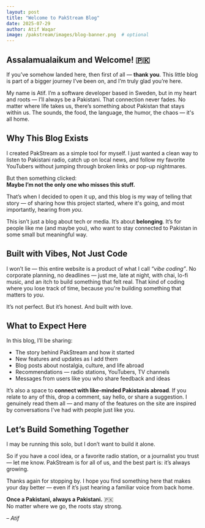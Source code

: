 ```yaml
---
layout: post
title: "Welcome to PakStream Blog"
date: 2025-07-29
author: Atif Waqar
image: /pakstream/images/blog-banner.png  # optional
---
```


## Assalamualaikum and Welcome! 🇵🇰

If you’ve somehow landed here, then first of all — **thank you**. This little blog is part of a bigger journey I’ve been on, and I’m truly glad you’re here.

My name is Atif. I’m a software developer based in Sweden, but in my heart and roots — I’ll always be a Pakistani. That connection never fades. No matter where life takes us, there’s something about Pakistan that stays within us. The sounds, the food, the language, the humor, the chaos — it's all home.

## Why This Blog Exists

I created PakStream as a simple tool for myself. I just wanted a clean way to listen to Pakistani radio, catch up on local news, and follow my favorite YouTubers without jumping through broken links or pop-up nightmares.

But then something clicked:  
**Maybe I’m not the only one who misses this stuff.**

That’s when I decided to open it up, and this blog is my way of telling that story — of sharing how this project started, where it's going, and most importantly, hearing from *you*.  

This isn’t just a blog about tech or media. It’s about **belonging**. It’s for people like me (and maybe you), who want to stay connected to Pakistan in some small but meaningful way.

## Built with Vibes, Not Just Code

I won’t lie — this entire website is a product of what I call *“vibe coding”*. No corporate planning, no deadlines — just me, late at night, with chai, lo-fi music, and an itch to build something that felt real. That kind of coding where you lose track of time, because you're building something that matters to *you*.

It’s not perfect. But it’s honest. And built with love.

## What to Expect Here

In this blog, I’ll be sharing:

- The story behind PakStream and how it started  
- New features and updates as I add them  
- Blog posts about nostalgia, culture, and life abroad  
- Recommendations — radio stations, YouTubers, TV channels  
- Messages from users like you who share feedback and ideas

It’s also a space to **connect with like-minded Pakistanis abroad**. If you relate to any of this, drop a comment, say hello, or share a suggestion. I genuinely read them all — and many of the features on the site are inspired by conversations I’ve had with people just like you.

## Let’s Build Something Together

I may be running this solo, but I don’t want to build it alone.

So if you have a cool idea, or a favorite radio station, or a journalist you trust — let me know. PakStream is for all of us, and the best part is: it’s always growing.

Thanks again for stopping by. I hope you find something here that makes your day better — even if it’s just hearing a familiar voice from back home.

**Once a Pakistani, always a Pakistani.** 🇵🇰  
No matter where we go, the roots stay strong.

– *Atif*
